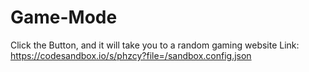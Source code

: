 # Game-Mode
Click the Button, and it will take you to a random gaming website
Link: https://codesandbox.io/s/phzcy?file=/sandbox.config.json
